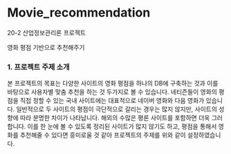 # Movie_recommendation

20-2 산업정보관리론 프로젝트

영화 평점 기반으로 추천해주기 


### 1. 프로젝트 주제 소개

본 프로젝트의 목표는 다양한 사이트의 영화 평점을 하나의 DB에 구축하는 것과 이를 바탕으로 사용자별 맞춤 추천을 하는 것 두가지로 볼 수 있습니다. 
네티즌들이 영화의 평점을 직접 정할 수 있는 국내 사이트에는 대표적으로 네이버 영화와 다음 영화가 있습니다. 일반적으로 두 사이트의 평점이 극단적으로 갈리는 경우는 많지 않지만, 사이트의 성향에 따라 분명한 차이가 나타납니다. 해외의 수많은 평론 사이트를 포함하면 더욱 그러합니다. 이를 한 눈에 볼 수 있도록 정리된 사이트가 많지 않기도 하고, 평점을 통해서 영화를 추천해줄 수 있다면 흥미로울 것 같아 프로젝트의 주제를 위와 같이 설정하였습니다.
